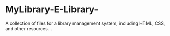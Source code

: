 # MyLibrary-E-Library-
A collection of files for a library management system, including HTML, CSS, and other resources...
